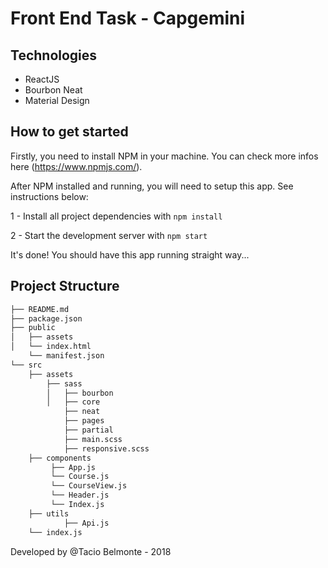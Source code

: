# Front End Task - Capgemini

## Technologies

* ReactJS
* Bourbon Neat
* Material Design

## How to get started

Firstly, you need to install NPM in your machine. You can check more infos here (https://www.npmjs.com/).

After NPM installed and running, you will need to setup this app. See instructions below:

1 - Install all project dependencies with `npm install`

2 - Start the development server with `npm start`

It's done! You should have this app running straight way...

## Project Structure
```bash
├── README.md
├── package.json
├── public
│   ├── assets
│   └── index.html
    └── manifest.json
└── src
    ├── assets
        ├── sass 
        │   ├── bourbon
        │   ├── core
            ├── neat
            ├── pages
            ├── partial
            ├── main.scss
            ├── responsive.scss
    ├── components 
         ├── App.js
         └── Course.js
         └── CourseView.js
         └── Header.js
         └── Index.js
    ├── utils 
            ├── Api.js 
    └── index.js
```

Developed by @Tacio Belmonte - 2018